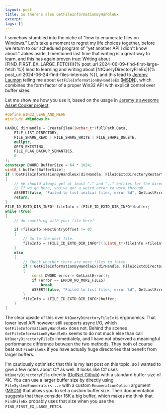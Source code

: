 ```yaml
---
layout: post
title: So there's also GetFileInformationByHandleEx
excerpt:
tags: []
---
```


I somehow stumbled into the niche of "how to enumerate files on Windows." Let's take a moment to regret my life choices together, before we return to our scheduled program of "yet another API I didn't know about." Jokes aside, I mentioned last time that writing is a great way to learn, and this has again proven true: Writing about [FIND_FIRST_EX_LARGE_FETCH]({% post_url 2024-06-09-find-first-large-fetch %}) lead to learning and writing about [NtQueryDirectoryFileEx]({% post_url 2024-06-24-find-files-internals %}), and this lead to [Jeremy Laumon](https://mastodon.gamedev.place/@jerem) telling me about `GetFileInformationByHandleEx` ([MSDN](https://learn.microsoft.com/en-us/windows/win32/api/winbase/nf-winbase-getfileinformationbyhandleex)), which combines the form factor of a proper Win32 API with explicit control over buffer sizes.

Let me show me how you use it, based on the usage in [Jeremy's awesome Asset Cooker project](https://github.com/jlaumon/AssetCooker/blob/f4f0cbfe0984175e321fe5ab9b574220b5ae92de/src/FileSystem.cpp#L365):

```cpp
#define WIN32_LEAN_AND_MEAN
#include <Windows.h>

HANDLE dirHandle = CreateFileW((wchar_t*)fullPath.Data,
    FILE_LIST_DIRECTORY,
    FILE_SHARE_READ | FILE_SHARE_WRITE | FILE_SHARE_DELETE,
    nullptr,
    OPEN_EXISTING,
    FILE_FLAG_BACKUP_SEMANTICS,
    0
);
constexpr DWORD BufferSize = 64 * 1024;
uint8_t buffer[BufferSize];
if (!GetFileInformationByHandleEx(dirHandle, FileIdExtdDirectoryRestartInfo, buffer, BufferSize))
{
    // We should always get at least "." and ".." entries for the directory.
    // If we go here, you've got a weird error to work through.
    ASSERT(false, "Failed to list initial files, error %d", GetLastError());
    return;
}
FILE_ID_EXTD_DIR_INFO* fileInfo = (FILE_ID_EXTD_DIR_INFO*)buffer;
while (true)
{
    // do something with your file here!

    if (fileInfo->NextEntryOffset != 0)
    {
        // Go to the next file.
        fileInfo = (FILE_ID_EXTD_DIR_INFO*)((uint8_t*)fileInfo +fileInfo->NextEntryOffset);
    }
    else
    {
        // Check whether there are more files to fetch.
        if (!GetFileInformationByHandleEx(dirHandle, FileIdExtdDirectoryInfo, buffer, BufferSize))
        {
            const DWORD error = GetLastError();
            if (error == ERROR_NO_MORE_FILES)
                break;
            ASSERT(false, "Failed to list files, error %d", GetLastError());
        }
        fileInfo = (FILE_ID_EXTD_DIR_INFO*)buffer;
    }
}
```

The clear upside of this over `NtQueryDirectoryFileEx` is ergonomics. That lower level API however still supports async I/O, which `GetFileInformationByHandleEx` does not. Behind the scenes `GetFileInformationByHandleEx` seems to do not much else than call `NtQueryDirectoryFileEx` immediately, and I have not observed a meaningful performance difference between the two methods. They both of course beat out `FindFileEx` if you have actually huge directories that benefit from larger buffers.

I'm cautiously optimistic that this is my last post on this topic, so I wanted to give a few notes about C# as well. It looks like C# uses `NtQueryDirectoryFile` directly ([DotNet Github](https://github.com/dotnet/runtime/blob/58e1a7e6e499da2cd502bebb326497795101783f/src/libraries/System.Private.CoreLib/src/System/IO/Enumeration/FileSystemEnumerator.Windows.cs#L86)) with a standard buffer size of 4K. You can use a larger buffer size by directly using `FileSystemEnumerator<...>` with a custom `EnumerationOption` argument ([MSDN](https://learn.microsoft.com/en-us/dotnet/api/system.io.enumerationoptions?view=net-8.0)) that allows you to set a custom buffer size. Their documentation suggests that they consider 16K a big buffer, which makes me think that `FindFileEx` probably uses that size when you use the `FIND_FIRST_EX_LARGE_FETCH`.

